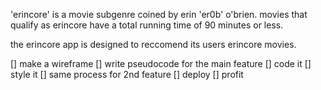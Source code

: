 'erincore' is a movie subgenre coined by erin 'er0b' o'brien. movies that qualify as erincore have a total running time of 90 minutes or less.

the erincore app is designed to reccomend its users erincore movies.

[] make a wireframe
[] write pseudocode for the main feature
[] code it
[] style it
[] same process for 2nd feature
[] deploy
[] profit